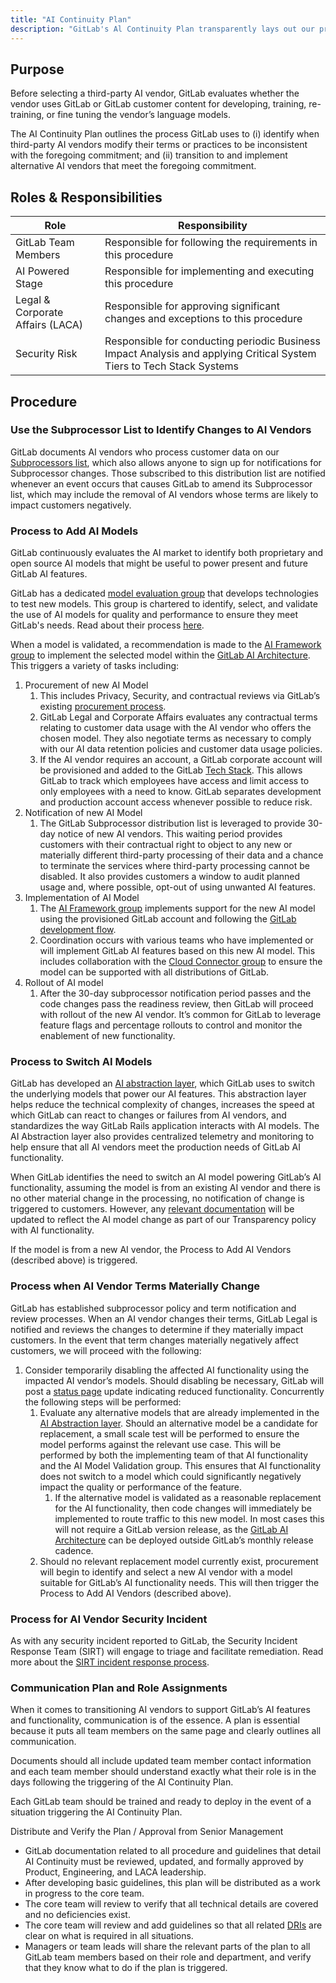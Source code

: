 ```yaml
---
title: "AI Continuity Plan"
description: "GitLab's Al Continuity Plan transparently lays out our process for selecting new Al vendors and how we intend to address any material changes our Al vendors may make to their practices with respect to the use of customer data."
---
```


## Purpose

Before selecting a third-party AI vendor, GitLab evaluates whether the vendor uses GitLab or GitLab customer content for developing, training, re-training, or fine tuning the vendor’s language models.

The AI Continuity Plan outlines the process GitLab uses to (i) identify when third-party AI vendors modify their terms or practices to be inconsistent with the foregoing commitment; and (ii) transition to and implement alternative AI vendors that meet the foregoing commitment.

## Roles & Responsibilities

| Role  | Responsibility |
|-----------|-----------|
| GitLab Team Members | Responsible for following the requirements in this procedure |
| AI Powered Stage | Responsible for implementing and executing this procedure |
| Legal & Corporate Affairs (LACA) | Responsible for approving significant changes and exceptions to this procedure |
| Security Risk | Responsible for conducting periodic Business Impact Analysis and applying Critical System Tiers to Tech Stack Systems |

## Procedure

### Use the Subprocessor List to Identify Changes to AI Vendors

GitLab documents AI vendors who process customer data on our [Subprocessors list](https://about.gitlab.com/privacy/subprocessors/), which also allows anyone to sign up for notifications for Subprocessor changes. Those subscribed to this distribution list are notified whenever an event occurs that causes GitLab to amend its Subprocessor list, which may include the removal of AI vendors whose terms are likely to impact customers negatively.

### Process to Add AI Models

GitLab continuously evaluates the AI market to identify both proprietary and open source AI models that might be useful to power present and future GitLab AI features.

GitLab has a dedicated [model evaluation group](/handbook/product/categories/#ai-model-validation-group) that develops technologies to test new models. This group is chartered to identify, select, and validate the use of AI models for quality and performance to ensure they meet GitLab's needs. Read about their process [here](https://about.gitlab.com/direction/ai-powered/ai_model_validation/ai_evaluation/procedures/).

When a model is validated, a recommendation is made to the [AI Framework group](/handbook/product/categories/#ai-framework-group) to implement the selected model within the [GitLab AI Architecture](https://docs.gitlab.com/ee/development/ai_architecture.html). This triggers a variety of tasks including:

1. Procurement of new AI Model
    1. This includes Privacy, Security, and contractual reviews via GitLab’s existing [procurement process](/handbook/finance/procurement/#vendor-lifecycle-management).
    1. GitLab Legal and Corporate Affairs evaluates any contractual terms relating to customer data usage with the AI vendor who offers the chosen model. They also negotiate terms as necessary to comply with our AI data retention policies and customer data usage policies.
    1. If the AI vendor requires an account, a GitLab corporate account will be provisioned and added to the GitLab [Tech Stack](/handbook/business-technology/tech-stack/). This allows GitLab to track which employees have access and limit access to only employees with a need to know. GitLab separates development and production account access whenever possible to reduce risk.
1. Notification of new AI Model
    1. The GitLab Subprocessor distribution list is leveraged to provide 30-day notice of new AI vendors. This waiting period provides customers with their contractual right to object to any new or materially different third-party processing of their data and a chance to terminate the services where third-party processing cannot be disabled. It also provides customers a window to audit planned usage and, where possible, opt-out of using unwanted AI features.
1. Implementation of AI Model
    1. The [AI Framework group](/handbook/product/categories/#ai-framework-group) implements support for the new AI model using the provisioned GitLab account and following the [GitLab development flow](/handbook/product-development-flow/).
    1. Coordination occurs with various teams who have implemented or will implement GitLab AI features based on this new AI model. This includes collaboration with the [Cloud Connector group](/handbook/product/categories/#cloud-connector-group) to ensure the model can be supported with all distributions of GitLab.
1. Rollout of AI model
    1. After the 30-day subprocessor notification period passes and the code changes pass the readiness review, then GitLab will proceed with rollout of the new AI vendor. It’s common for GitLab to leverage feature flags and percentage rollouts to control and monitor the enablement of new functionality.

### Process to Switch AI Models

GitLab has developed an [AI abstraction layer](https://docs.gitlab.com/ee/development/ai_architecture.html#saas-based-ai-abstraction-layer), which GitLab uses to switch the underlying models that power our AI features. This abstraction layer helps reduce the technical complexity of changes, increases the speed at which GitLab can react to changes or failures from AI vendors, and standardizes the way GitLab Rails application interacts with AI models. The AI Abstraction layer also provides centralized telemetry and monitoring to help ensure that all AI vendors meet the production needs of GitLab AI functionality.

When GitLab identifies the need to switch an AI model powering GitLab’s AI functionality, assuming the model is from an existing AI vendor and there is no other material change in the processing, no notification of change is triggered to customers. However, any [relevant documentation](https://docs.gitlab.com/ee/user/gitlab_duo/index.html) will be updated to reflect the AI model change as part of our Transparency policy with AI functionality.

If the model is from a new AI vendor, the Process to Add AI Vendors (described above) is triggered.

### Process when AI Vendor Terms Materially Change

GitLab has established subprocessor policy and term notification and review processes. When an AI vendor changes their terms, GitLab Legal is notified and reviews the changes to determine if they materially impact customers. In the event that term changes materially negatively affect customers, we will proceed with the following:

1. Consider temporarily disabling the affected AI functionality using the impacted AI vendor’s models. Should disabling be necessary, GitLab will post a [status page](https://status.gitlab.com/) update indicating reduced functionality. Concurrently the following steps will be performed:
    1. Evaluate any alternative models that are already implemented in the [AI Abstraction layer](https://docs.gitlab.com/ee/development/ai_architecture.html#saas-based-ai-abstraction-layer). Should an alternative model be a candidate for replacement, a small scale test will be performed to ensure the model performs against the relevant use case. This will be performed by both the implementing team of that AI functionality and the AI Model Validation group. This ensures that AI functionality does not switch to a model which could significantly negatively impact the quality or performance of the feature.
        1. If the alternative model is validated as a reasonable replacement for the AI functionality, then code changes will immediately be implemented to route traffic to this new model. In most cases this will not require a GitLab version release, as the [GitLab AI Architecture](https://docs.gitlab.com/ee/development/ai_architecture.html) can be deployed outside GitLab’s monthly release cadence.
    1. Should no relevant replacement model currently exist, procurement will begin to identify and select a new AI vendor with a model suitable for GitLab’s AI functionality needs. This will then trigger the Process to Add AI Vendors (described above).

### Process for AI Vendor Security Incident

As with any security incident reported to GitLab, the Security Incident Response Team (SIRT) will engage to triage and facilitate remediation. Read more about the [SIRT incident response process](/handbook/security/security-operations/sirt/sec-incident-response/).

### Communication Plan and Role Assignments

When it comes to transitioning AI vendors to support GitLab’s AI features and functionality, communication is of the essence. A plan is essential because it puts all team members on the same page and clearly outlines all communication.

Documents should all include updated team member contact information and each team member should understand exactly what their role is in the days following the triggering of the AI Continuity Plan.

Each GitLab team should be trained and ready to deploy in the event of a situation triggering the AI Continuity Plan.

Distribute and Verify the Plan / Approval from Senior Management

* GitLab documentation related to all procedure and guidelines that detail AI Continuity must be reviewed, updated, and formally approved by Product, Engineering, and LACA leadership.
* After developing basic guidelines, this plan will be distributed as a work in progress to the core team.
* The core team will review to verify that all technical details are covered and no deficiencies exist.
* The core team will review and add guidelines so that all related [DRIs](/handbook/people-group/directly-responsible-individuals/) are clear on what is required in all situations.
* Managers or team leads will share the relevant parts of the plan to all GitLab team members based on their role and department, and verify that they know what to do if the plan is triggered.
